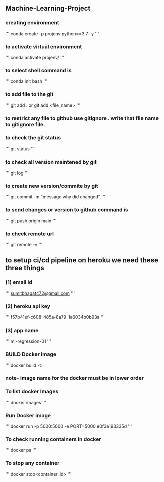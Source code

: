 ## Machine-Learning-Project

### creating environment
'''
conda create -p projenv python==3.7 -y
'''
### to activate virtual environment
'''
conda activate projenv/
'''
### to select shell command is
'''
conda init bash
'''
### to add file to the git
'''
git add .
 or
 git add <file_name>
 '''
### to restrict any file to github use gitignore . write that file name to gitignore file.

### to check the git status
'''
git status
'''
### to check all version maintened by git
'''
git log
'''
### to create new version/commite by git
'''
git commit -m "message why did changed"
'''
### to send changes or version to github command is
'''
git push origin main
'''
### to check remote url
'''
git remote -v
'''
## to setup ci/cd pipeline on heroku we need these three things

### (1) email id
'''
sumitbhagat472@gmail.com
'''
### (2) heroku api key
'''
f57b41ef-c608-485a-8a79-1a6034b0b93a
'''
### (3) app name
'''
ml-regression-01
'''

### BUILD Docker Image
'''
docker build -t<image name>:<tag name> .

### note- image name for the docker must be in lower order

### To list docker Images
'''
docker images
'''
### Run Docker image
'''
docker run -p 5000:5000 -e PORT=5000 e0f3e193335d
'''
### To check running containers in docker
'''
docker ps
'''
### To stop any container
'''
docker stop<container_id>
'''
###
